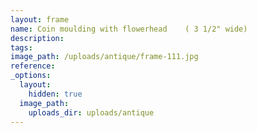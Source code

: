 ```yaml
---
layout: frame
name: Coin moulding with flowerhead    ( 3 1/2" wide)
description:
tags:
image_path: /uploads/antique/frame-111.jpg
reference:
_options:
  layout:
    hidden: true
  image_path:
    uploads_dir: uploads/antique
---
```

